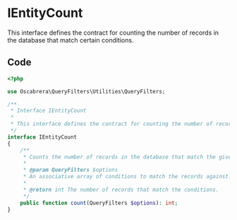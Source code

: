 # IEntityCount

This interface defines the contract for counting the number of records in the database that match certain conditions.

## Code

```php
<?php

use Oscabrera\QueryFilters\Utilities\QueryFilters;

/**
 * Interface IEntityCount
 *
 * This interface defines the contract for counting the number of records in the database that match certain conditions.
 */
interface IEntityCount
{
    /**
     * Counts the number of records in the database that match the given conditions.
     *
     * @param QueryFilters $options
     * An associative array of conditions to match the records against.
     *
     * @return int The number of records that match the conditions.
     */
    public function count(QueryFilters $options): int;
}
```